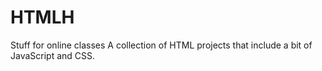 # HTMLH
Stuff for online classes
A collection of HTML projects that include a bit of JavaScript and CSS.
